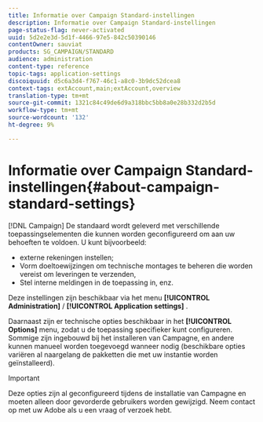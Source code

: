 ```yaml
---
title: Informatie over Campaign Standard-instellingen
description: Informatie over Campaign Standard-instellingen
page-status-flag: never-activated
uuid: 5d2e2e3d-5d1f-4466-97e5-842c50390146
contentOwner: sauviat
products: SG_CAMPAIGN/STANDARD
audience: administration
content-type: reference
topic-tags: application-settings
discoiquuid: d5c6a3d4-f767-46c1-a8c0-3b9dc52dcea8
context-tags: extAccount,main;extAccount,overview
translation-type: tm+mt
source-git-commit: 1321c84c49de6d9a318bbc5bb8a0e28b332d2b5d
workflow-type: tm+mt
source-wordcount: '132'
ht-degree: 9%

---
```



# Informatie over Campaign Standard-instellingen{#about-campaign-standard-settings}

[!DNL Campaign] De standaard wordt geleverd met verschillende toepassingselementen die kunnen worden geconfigureerd om aan uw behoeften te voldoen. U kunt bijvoorbeeld:

* externe rekeningen instellen;
* Vorm doeltoewijzingen om technische montages te beheren die worden vereist om leveringen te verzenden,
* Stel interne meldingen in de toepassing in, enz.

Deze instellingen zijn beschikbaar via het menu **[!UICONTROL Administration]** / **[!UICONTROL Application settings]** .

Daarnaast zijn er technische opties beschikbaar in het **[!UICONTROL Options]** menu, zodat u de toepassing specifieker kunt configureren. Sommige zijn ingebouwd bij het installeren van Campagne, en andere kunnen manueel worden toegevoegd wanneer nodig (beschikbare opties variëren al naargelang de pakketten die met uw instantie worden geïnstalleerd).

>[!IMPORTANT]
>
>Deze opties zijn al geconfigureerd tijdens de installatie van Campagne en moeten alleen door gevorderde gebruikers worden gewijzigd. Neem contact op met uw Adobe als u een vraag of verzoek hebt.
